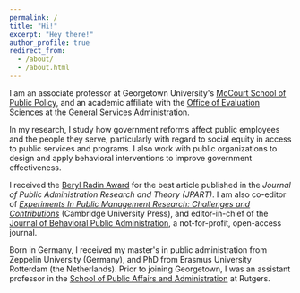 ```yaml
---
permalink: /
title: "Hi!"
excerpt: "Hey there!"
author_profile: true
redirect_from: 
  - /about/
  - /about.html
---
```


I am an associate professor at Georgetown University's <a href="https://mccourt.georgetown.edu" target="_blank">McCourt School of Public Policy</a>, and an academic affiliate with the <a href="https://oes.gsa.gov" target="_blank">Office of Evaluation Sciences</a> at the General Services Administration.

In my research, I study how government reforms affect public employees and the people they serve, particularly with regard to social equity in access to public services and programs. I also work with public organizations to design and apply behavioral interventions to improve government effectiveness.

I received the <a href="http://pmranet.org/awards/" target="_blank">Beryl Radin Award</a> for the best article published in the *Journal of Public Administration Research and Theory (JPART)*. I am also co-editor of <a href="https://www.cambridge.org/core/books/experiments-in-public-management-research/8DB826A84D228568AAEC69732C72F1EC" target="_blank">*Experiments In Public Management Research: Challenges and Contributions*</a> (Cambridge University Press), and editor-in-chief of the <a href="http://www.journal-bpa.org" target="_blank">Journal of Behavioral Public Administration</a>, a not-for-profit, open-access journal.

Born in Germany, I received my master's in public administration from Zeppelin University (Germany), and PhD from Erasmus University Rotterdam (the Netherlands). Prior to joining Georgetown, I was an assistant professor in the <a href="https://spaa.newark.rutgers.edu" target="_blank">School of Public Affairs and Administration</a> at Rutgers. 
